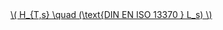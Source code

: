 <a href="/eco2_guide_center/1.%20ECO2%20Logic%20Guide/Hee1_Equation_List.html" class="equation-link" target="_blank" rel="noopener noreferrer">
  \( H_{T,s} \quad (\text{DIN EN ISO 13370 } L_s) \)
</a>
